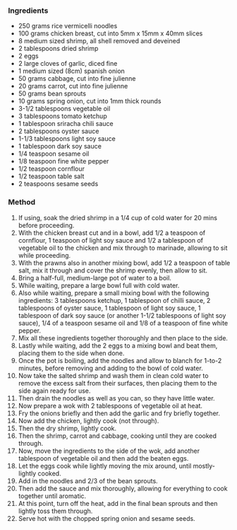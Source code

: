 ### Ingredients

* 250 grams rice vermicelli noodles
* 100 grams chicken breast, cut into 5mm x 15mm x 40mm slices
* 8 medium sized shrimp, all shell removed and deveined
* 2 tablespoons dried shrimp
* 2 eggs
* 2 large cloves of garlic, diced fine
* 1 medium sized (8cm) spanish onion
* 50 grams cabbage, cut into fine julienne
* 20 grams carrot, cut into fine julienne
* 50 grams bean sprouts
* 10 grams spring onion, cut into 1mm thick rounds
* 3-1/2 tablespoons vegetable oil
* 3 tablespoons tomato ketchup
* 1 tablespoon sriracha chili sauce
* 2 tablespoons oyster sauce
* 1-1/3 tablespoons light soy sauce
* 1 tablespoon dark soy sauce
* 1/4 teaspoon sesame oil
* 1/8 teaspoon fine white pepper
* 1/2 teaspoon cornflour
* 1/2 teaspoon table salt
* 2 teaspoons sesame seeds


### Method

1. If using, soak the dried shrimp in a 1/4 cup of cold water for 20 mins before proceeding.
1. With the chicken breast cut and in a bowl, add 1/2 a teaspoon of cornflour, 1 teaspoon of light soy sauce and 1/2 a tablespoon of vegetable oil to the chicken and mix through to marinade, allowing to sit while proceeding.
1. With the prawns also in another mixing bowl, add 1/2 a teaspoon of table salt, mix it through and cover the shrimp evenly, then allow to sit.
1. Bring a half-full, medium-large pot of water to a boil.
1. While waiting, prepare a large bowl full with cold water.
1. Also while waiting, prepare a small mixing bowl with the following ingredients: 3 tablespoons ketchup, 1 tablespoon of chilli sauce, 2 tablespoons of oyster sauce, 1 tablespoon of light soy sauce, 1 tablespoon of dark soy sauce (or another 1-1/2 tablespoons of light soy sauce), 1/4 of a teaspoon sesame oil and 1/8 of a teaspoon of fine white pepper.
1. Mix all these ingredients together thoroughly and then place to the side.
1. Lastly while waiting, add the 2 eggs to a mixing bowl and beat them, placing them to the side when done.
1. Once the pot is boiling, add the noodles and allow to blanch for 1-to-2 minutes, before removing and adding to the bowl of cold water.
1. Now take the salted shrimp and wash them in clean cold water to remove the excess salt from their surfaces, then placing them to the side again ready for use.
1. Then drain the noodles as well as you can, so they have little water.
1. Now prepare a wok with 2 tablespoons of vegetable oil at heat.
1. Fry the onions briefly and then add the garlic and fry briefly together.
1. Now add the chicken, lightly cook (not through).
1. Then the dry shrimp, lightly cook.
1. Then the shrimp, carrot and cabbage, cooking until they are cooked through.
1. Now, move the ingredients to the side of the wok, add another tablespoon of vegetable oil and then add the beaten eggs.
1. Let the eggs cook while lightly moving the mix around, until mostly-lightly cooked.
1. Add in the noodles and 2/3 of the bean sprouts.
1. Then add the sauce and mix thoroughly, allowing for everything to cook together until aromatic.
1. At this point, turn off the heat, add in the final bean sprouts and then lightly toss them through.
1. Serve hot with the chopped spring onion and sesame seeds.
